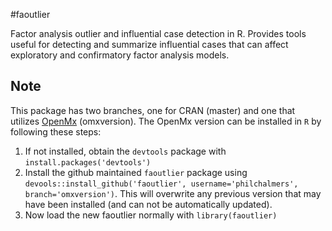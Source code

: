#faoutlier

Factor analysis outlier and influential case detection in R. Provides 
tools useful for detecting and summarize influential cases that
can affect exploratory and confirmatory factor analysis models. 

## Note
This package has two branches, one for CRAN (master) and one that utilizes 
[OpenMx](http://openmx.psyc.virginia.edu/ "OpenMx homepage") (omxversion). The OpenMx version can be installed in `R` by following these steps:

1. If not installed, obtain the `devtools` package with `install.packages('devtools')`
2. Install the github maintained `faoutlier` package using `devools::install_github('faoutlier', username='philchalmers', branch='omxversion')`. This will overwrite any previous version that may have been installed (and can not be automatically updated).
3. Now load the new faoutlier normally with `library(faoutlier)`

